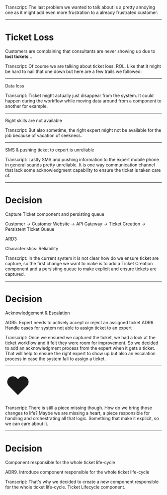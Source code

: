 Transcript:
The last problem we wanted to talk about is a pretty annoying one as it might add even more frustration to a already frustrated customer.

---

# Ticket Loss

Customers are complaining that consultants are never showing up due to **lost tickets**...

Transcript:
Of course we are talking about ticket loss. ROL. Like that it might be hard to nail that one down but here are a few trails we followed:

---

Data loss

Transcript:
Ticket might actually just disappear from the system. It could happen during the workflow while moving data around from a component to another for example.
  
--- 

Right skills are not available

Transcript:
But also sometime, the right expert might not be available for the job because of vacation of seekness.

---

SMS & pushing ticket to expert is unreliable

Transcript:
Lastly SMS and pushing information to the expert mobile phone in general sounds pretty unreliable. It is one way communication channel that lack some acknowledgment capability to ensure the ticket is taken care of.

---

# Decision

Capture Ticket component and persisting queue

Customer -> Customer Website -> API Gateway -> Ticket Creation -> Persistent Ticket Queue 


ARD3

Characteristics: Reliability

Transcript:
In the current system it is not clear how do we ensure ticket are capture, so the first change we want to make is to add a Ticket Creation component and a persisting queue to make explicit and ensure tickets are captured. 

---

# Decision

Acknowledgement & Escalation

ADR5. Expert needs to actively accept or reject an assigned ticket
ADR6. Handle cases for system not able to assign ticket to an expert

Transcript:
Once we ensured we captured the ticket, we had a look at the ticket workflow and it felt they were room for improvement. So we decided to add an acknowledgment process from the expert when it gets a ticket. That will help to ensure the right expert to show up but also an escalation process in case the system fail to assign a ticket.

---


<span style="font-size: 80px; margin: 0 auto">♥️</span>

Transcript:
There is still a piece missing though. How do we bring those changes to life? Maybe we are missing a heart, a piece responsible for handling and orchestrating all that logic. Something that make it explicit, so we can care about it.

---

# Decision

Component responsible for the whole ticket life-cycle

ADR9. Introduce component responsible for the whole ticket life-cycle

Transcript:
That's why we decided to create a new component responsible for the whole ticket life-cycle. Ticket Lifecycle component. 